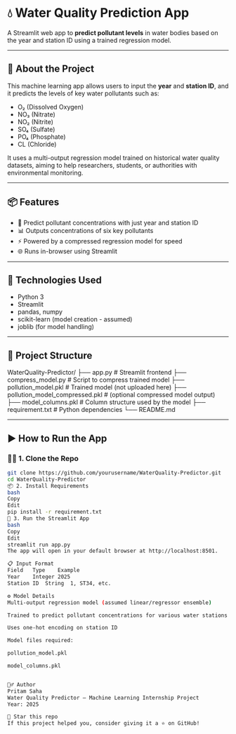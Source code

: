 # 💧 Water Quality Prediction App

A Streamlit web app to **predict pollutant levels** in water bodies based on the year and station ID using a trained regression model.

---

## 🧠 About the Project

This machine learning app allows users to input the **year** and **station ID**, and it predicts the levels of key water pollutants such as:

- O₂ (Dissolved Oxygen)
- NO₃ (Nitrate)
- NO₂ (Nitrite)
- SO₄ (Sulfate)
- PO₄ (Phosphate)
- CL (Chloride)

It uses a multi-output regression model trained on historical water quality datasets, aiming to help researchers, students, or authorities with environmental monitoring.

---



## 📦 Features

- 🔢 Predict pollutant concentrations with just year and station ID
- 📊 Outputs concentrations of six key pollutants
- ⚡ Powered by a compressed regression model for speed
- 🌐 Runs in-browser using Streamlit

---

## 🧰 Technologies Used

- Python 3
- Streamlit
- pandas, numpy
- scikit-learn (model creation - assumed)
- joblib (for model handling)

---

## 📁 Project Structure

WaterQuality-Predictor/
├── app.py # Streamlit frontend
├── compress_model.py # Script to compress trained model
├── pollution_model.pkl # Trained model (not uploaded here)
├── pollution_model_compressed.pkl # (optional compressed model output)
├── model_columns.pkl # Column structure used by the model
├── requirement.txt # Python dependencies
└── README.md

---

## ▶️ How to Run the App

### 🧑‍💻 1. Clone the Repo

```bash
git clone https://github.com/yourusername/WaterQuality-Predictor.git
cd WaterQuality-Predictor
📦 2. Install Requirements
bash
Copy
Edit
pip install -r requirement.txt
🚀 3. Run the Streamlit App
bash
Copy
Edit
streamlit run app.py
The app will open in your default browser at http://localhost:8501.

📋 Input Format
Field	Type	Example
Year	Integer	2025
Station ID	String	1, ST34, etc.

⚙️ Model Details
Multi-output regression model (assumed linear/regressor ensemble)

Trained to predict pollutant concentrations for various water stations

Uses one-hot encoding on station ID

Model files required:

pollution_model.pkl

model_columns.pkl


🙋‍♂️ Author
Pritam Saha
Water Quality Predictor – Machine Learning Internship Project
Year: 2025

🌟 Star this repo
If this project helped you, consider giving it a ⭐ on GitHub!



